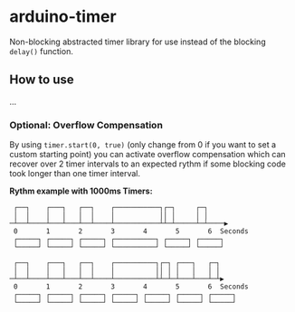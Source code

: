 # arduino-timer
Non-blocking abstracted timer library for use instead of the blocking `delay()` function.

## How to use
...


### Optional: Overflow Compensation
By using `timer.start(0, true)` (only change from 0 if you want to set a custom
starting point) you can activate overflow compensation which can recover over 2
timer intervals to an expected rythm if some blocking code took longer than one
timer interval.

**Rythm example with 1000ms Timers:**

``` NO COMPENSATION
 ┌──┐    ┌───┐   ┌──┐    ┌───────────┐┌─┐     ┌─┐
 │  │    │   │   │  │    │           ││ │     │ │
─┴──┴────┴───┴───┴──┴────┴───────────┴┴─┴─────┴─┴────▶
 0       1       2       3       4       5       6  Seconds
 ┌─────┐ ┌─────┐ ┌─────┐ ┌──────────┐ ┌─────┐ ┌─────┐
 └─────┘ └─────┘ └─────┘ └──────────┘ └─────┘ └─────┘
```

``` COMPENSATING (recovers to expected rythm)
 ┌──┐    ┌───┐   ┌──┐    ┌──────────┐┌─┐ ┌───┐   ┌─┐
 │  │    │   │   │  │    │          ││ │ │   │   │ │
─┴──┴────┴───┴───┴──┴────┴──────────┴┴─┴─┴───┴───┴─┴▶
 0       1       2       3       4       5       6  Seconds
 ┌─────┐ ┌─────┐ ┌─────┐ ┌─────┐ ┌─────┐ ┌─────┐ ┌─────┐
 └─────┘ └─────┘ └─────┘ └─────┘ └─────┘ └─────┘ └─────┘
```
